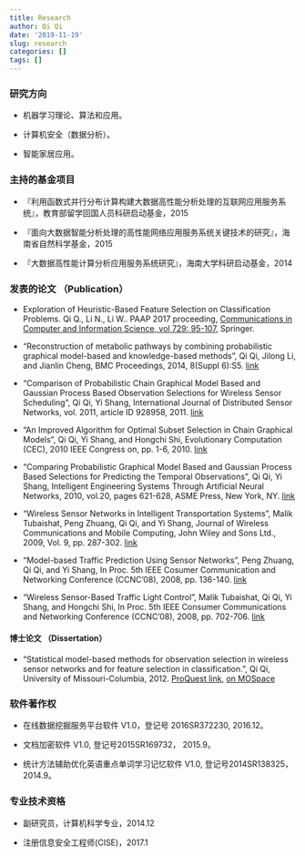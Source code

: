 ```yaml
---
title: Research
author: Qi Qi
date: '2019-11-19'
slug: research
categories: []
tags: []
---
```


### 研究方向

-   机器学习理论、算法和应用。

-   计算机安全（数据分析）。

-   智能家居应用。

### 主持的基金项目

-   『利用函数式并行分布计算构建大数据高性能分析处理的互联网应用服务系统』，教育部留学回国人员科研启动基金，2015

-   『面向大数据智能分析处理的高性能网络应用服务系统关键技术的研究』，海南省自然科学基金，2015

-   『大数据高性能计算分析应用服务系统研究』，海南大学科研启动基金，2014

### 发表的论文 （Publication）

-  Exploration of Heuristic-Based Feature Selection on Classification Problems. Qi Q., Li N., Li W.. PAAP 2017 proceeding, [Communications in Computer and Information Science, vol 729: 95-107](https://link.springer.com/chapter/10.1007/978-981-10-6442-5_9), Springer.

-   “Reconstruction of metabolic pathways by combining probabilistic graphical
    model-based and knowledge-based methods”, Qi Qi, Jilong Li, and Jianlin
    Cheng, BMC Proceedings, 2014, 8(Suppl 6):S5.
    [link](http://www.biomedcentral.com/1753-6561/8/S6/S5)

-   “Comparison of Probabilistic Chain Graphical Model Based and Gaussian
    Process Based Observation Selections for Wireless Sensor Scheduling”, Qi Qi,
    Yi Shang, International Journal of Distributed Sensor Networks, vol. 2011,
    article ID 928958, 2011.
    [link](http://www.hindawi.com/journals/ijdsn/2011/928958/)

-   “An Improved Algorithm for Optimal Subset Selection in Chain Graphical
    Models”, Qi Qi, Yi Shang, and Hongchi Shi, Evolutionary Computation (CEC),
    2010 IEEE Congress on, pp. 1-6, 2010.
    [link](http://ieeexplore.ieee.org/xpl/articleDetails.jsp?arnumber=5586022)

-   “Comparing Probabilistic Graphical Model Based and Gaussian Process Based
    Selections for Predicting the Temporal Observations”, Qi Qi, Yi Shang,
    Intelligent Engineering Systems Through Artificial Neural Networks, 2010,
    vol.20, pages 621-628, ASME Press, New York, NY.
    [link](http://ebooks.asmedigitalcollection.asme.org/content.aspx?bookid=316&sectionid=38783068)

-   “Wireless Sensor Networks in Intelligent Transportation Systems”, Malik
    Tubaishat, Peng Zhuang, Qi Qi, and Yi Shang, Journal of Wireless
    Communications and Mobile Computing, John Wiley and Sons Ltd., 2009, Vol. 9,
    pp. 287-302.
    [link](http://onlinelibrary.wiley.com/doi/10.1002/wcm.616/abstract)

-   “Model-based Traffic Prediction Using Sensor Networks”, Peng Zhuang, Qi Qi,
    and Yi Shang, In Proc. 5th IEEE Cosumer Communication and Networking
    Conference (CCNC’08), 2008, pp. 136-140.
    [link](http://ieeexplore.ieee.org/xpl/articleDetails.jsp?arnumber=4446336)

-   “Wireless Sensor-Based Traffic Light Control”, Malik Tubaishat, Qi Qi, Yi
    Shang, and Hongchi Shi, In Proc. 5th IEEE Consumer Communications and
    Networking Conference (CCNC’08), 2008, pp. 702-706.
    [link](http://ieeexplore.ieee.org/xpl/articleDetails.jsp?arnumber=4446459)

#### 博士论文 （Dissertation）

-   “Statistical model-based methods for observation selection in wireless
    sensor networks and for feature selection in classification.”, Qi Qi,
    University of Missouri-Columbia, 2012. [ProQuest
    link](http://gradworks.umi.com/35/30/3530891.html), [on
    MOSpace](https://mospace.umsystem.edu/xmlui/handle/10355/15111)

### 软件著作权

-   在线数据挖掘服务平台软件 V1.0，登记号 2016SR372230, 2016.12。

-   文档加密软件 V1.0, 登记号2015SR169732， 2015.9。

-   统计方法辅助优化英语重点单词学习记忆软件 V1.0, 登记号2014SR138325，2014.9。

### 专业技术资格

-   副研究员，计算机科学专业，2014.12

-   注册信息安全工程师(CISE)，2017.1
